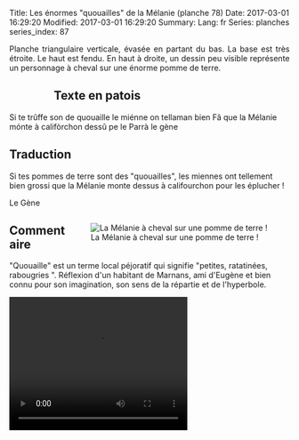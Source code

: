 Title: Les énormes "quouailles" de la Mélanie (planche 78)
Date: 2017-03-01 16:29:20
Modified: 2017-03-01 16:29:20
Summary: 
Lang: fr
Series: planches
series_index: 87

<p style="text-align:justify;">Planche triangulaire verticale, évasée en partant du bas. La base est très étroite. Le haut est fendu. En haut à droite, un dessin peu visible représente un personnage à cheval sur une énorme pomme de terre. </p>

<figure class="image-block" style="float: left;">
  <img alt="" src="{static}/images/planche_78.png">
  <figcaption style="max-width: 314px"></figcaption>
</figure>

## Texte en patois
Si te trûffe son de quouaille le miénne on tellaman bien Fâ que la Mélanie mónte  à califòrchon dessû pe le Parrà                          	      le gène

## Traduction
Si tes pommes de terre sont des "quouailles", les miennes ont tellement bien grossi que la Mélanie monte dessus à califourchon pour les éplucher !

Le Gène
<figure class="image-block" style="float: right;">
  <img alt="La Mélanie à cheval sur une pomme de terre !" src="{static}/images/planche_78_dessin.png">
  <figcaption style="max-width: 350px">La Mélanie à cheval sur une pomme de terre !</figcaption>
</figure>



## Commentaire
"Quouaille" est un terme local péjoratif qui signifie "petites, ratatinées, rabougries ". Réflexion d'un habitant de Marnans, ami d'Eugène et bien connu pour son imagination, son sens de la répartie et de l'hyperbole.


<video width="320" height="240" controls>
  <source src="https://d1njpgd0ygatdn.cloudfront.net/video_78.mp4" type="video/mp4">
</video>
